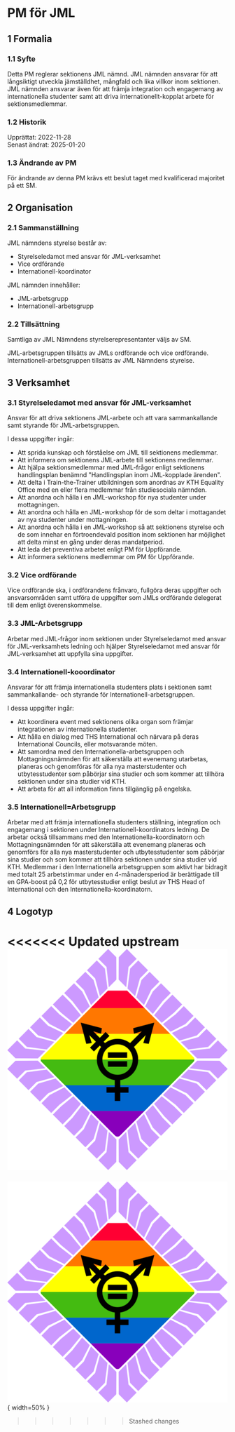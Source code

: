 # PM för JML

## 1 Formalia

### 1.1 Syfte

Detta PM reglerar sektionens JML nämnd.
JML nämnden ansvarar för att långsiktigt utveckla jämställdhet, mångfald och lika villkor inom sektionen.
JML nämnden ansvarar även för att främja integration och engagemang av internationella studenter samt att driva internationellt-kopplat arbete för sektionsmedlemmar.

### 1.2 Historik

Upprättat: 2022-11-28  
Senast ändrat: 2025-01-20

### 1.3 Ändrande av PM

För ändrande av denna PM krävs ett beslut taget med kvalificerad majoritet på ett SM.

## 2 Organisation

### 2.1 Sammanställning

JML nämndens styrelse består av:

- Styrelseledamot med ansvar för JML-verksamhet
- Vice ordförande
- Internationell-koordinator

JML nämnden innehåller:

- JML-arbetsgrupp
- Internationell-arbetsgrupp

### 2.2 Tillsättning

Samtliga av JML Nämndens styrelserepresentanter väljs av SM.

JML-arbetsgruppen tillsätts av JMLs ordförande och vice ordförande.
Internationell-arbetsgruppen tillsätts av JML Nämndens styrelse.

## 3 Verksamhet

### 3.1 Styrelseledamot med ansvar för JML-verksamhet

Ansvar för att driva sektionens JML-arbete och att vara sammankallande samt styrande för JML-arbetsgruppen.

I dessa uppgifter ingår:

- Att sprida kunskap och förståelse om JML till sektionens medlemmar.
- Att informera om sektionens JML-arbete till sektionens medlemmar.
- Att hjälpa sektionsmedlemmar med JML-frågor enligt sektionens handlingsplan benämnd "Handlingsplan inom JML-kopplade ärenden".
- Att delta i Train-the-Trainer utbildningen som anordnas av KTH Equality Office med en eller flera medlemmar från studiesociala nämnden.
- Att anordna och hålla i en JML-workshop för nya studenter under mottagningen.
- Att anordna och hålla en JML-workshop för de som deltar i mottagandet av nya studenter under mottagningen.
- Att anordna och hålla i en JML-workshop så att sektionens styrelse och de som innehar en förtroendevald position inom sektionen har möjlighet att delta minst en gång under deras mandatperiod.
- Att leda det preventiva arbetet enligt PM för Uppförande.
- Att informera sektionens medlemmar om PM för Uppförande.

### 3.2 Vice ordförande

Vice ordförande ska, i ordförandens frånvaro, fullgöra deras uppgifter och ansvarsområden samt utföra de uppgifter som JMLs ordförande delegerat till dem enligt överenskommelse.

### 3.3 JML-Arbetsgrupp

Arbetar med JML-frågor inom sektionen under Styrelseledamot med ansvar för JML-verksamhets ledning och hjälper Styrelseledamot med ansvar för JML-verksamhet att uppfylla sina uppgifter.  

### 3.4 Internationell-kooordinator

Ansvarar för att främja internationella studenters plats i sektionen samt sammankallande- och styrande för Internationell-arbetsgruppen.

I dessa uppgifter ingår:

- Att koordinera event med sektionens olika organ som främjar integrationen av internationella studenter.
- Att hålla en dialog med THS International och närvara på deras International Councils, eller motsvarande möten.
- Att samordna med den Internationella-arbetsgruppen och Mottagningsnämnden för att säkerställa att evenemang utarbetas, planeras och genomföras för alla nya masterstudenter och utbytesstudenter som påbörjar sina studier och som kommer att tillhöra sektionen under sina studier vid KTH.
- Att arbeta för att all information finns tillgänglig på engelska.

### 3.5 Internationell=Arbetsgrupp

Arbetar med att främja internationella studenters ställning, integration och engagemang i sektionen under Internationell-koordinators ledning. De arbetar också tillsammans med den Internationella-koordinatorn och Mottagningsnämnden för att säkerställa att evenemang planeras och genomförs för alla nya masterstudenter och utbytesstudenter som påbörjar sina studier och som kommer att tillhöra sektionen under sina studier vid KTH. Medlemmar i den Internationella arbetsgruppen som aktivt har bidragit med totalt 25 arbetstimmar under en 4-månadersperiod är berättigade till en GPA-boost på 0,2 för utbytesstudier enligt beslut av THS Head of International och den Internationella-koordinatorn.

## 4 Logotyp

<<<<<<< Updated upstream
![JML Logotyp](./img/logo-jml-4k.png)
=======
![JML Logotyp](./img/logo-jml.svg){ width=50% }
>>>>>>> Stashed changes
